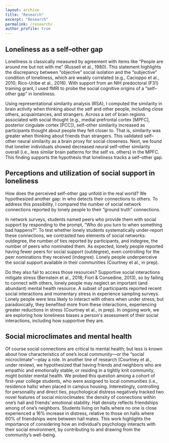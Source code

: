 ```yaml
---
layout: archive
title: "Research"
excerpt: "Research"
permalink: /research/
author_profile: true
---
```


## Loneliness as a self–other gap
<p>Loneliness is classically measured by agreement with items like “People are around me but not with me” (Russell et al., 1980). This statement highlights the discrepancy between “objective” social isolation and the “subjective” condition of loneliness, which are weakly correlated (e.g., Cacioppo et al., 2010; Rico-Uribe et al., 2016). With support from an NIH predoctoral (F31) training grant, I used fMRI to probe the social cognitive origins of a “self–other gap” in loneliness.</p>
<p>Using representational similarity analysis (RSA), I computed the similarity in brain activity when thinking about the self and other people, including close others, acquaintances, and strangers. Across a set of brain regions associated with social thought (e.g., medial prefrontal cortex [MPFC], posterior cingulate cortex [PCC]), self–other similarity increased as participants thought about people they felt closer to. That is, similarity was greater when thinking about friends than strangers. This validated self–other neural similarity as a brain proxy for social closeness. Next, we found that lonelier individuals showed decreased neural self–other similarity overall (i.e., less similar brain patterns for the self vs. others) in the MPFC. This finding supports the hypothesis that loneliness tracks a self–other gap.</p>

## Perceptions and utilization of social support in loneliness
<p>How does the perceived self–other gap unfold in the real world? We hypothesized another gap: in who detects their connections to others. To address this possibility, I compared the number of social network connections reported by lonely people to their “ground truth” connections. 
<p>In network surveys, students named peers who provide them with social support by responding to the prompt, “Who do you turn to when something bad happens?”. To test whether lonely students systematically under-report these connections, we contrasted two elements of social networks: outdegree, the number of ties reported by participants, and indegree, the number of peers who nominated them. As expected, lonely people reported having fewer peers for social support (outdegree), even controlling for the peer nominations they received (indegree). Lonely people underperceive the social support available in their communities (Courtney et al., in prep).</p>
<p>Do they also fail to access those resources? Supportive social interactions mitigate stress (Bernstein et al., 2018; Fiori & Consedine, 2013), so by failing to connect with others, lonely people may neglect an important (and abundant) mental health resource. A subset of participants reported recent social interactions and momentary stress in experience sampling surveys. Lonely people were less likely to interact with others when under stress; but paradoxically, they benefited more from these interactions, experiencing greater reductions in stress (Courtney et al., in prep). In ongoing work, we are exploring how loneliness biases a person's assessment of their social interactions, including how supportive they are.</p>

## Social microclimates and mental health
<p>Of course social connections are critical to mental health; but less is known about how characteristics of one’s local community—or the “social microclimate”—play a role. In another line of research (Courtney et al., under review), we hypothesized that having friends and neighbors who are empathic and emotionally stable, or residing in a tightly knit community, might bolster mental health. We probed this question among a cohort of first-year college students, who were assigned to local communities (i.e., residence halls) when placed in campus housing. Interestingly, controlling for personality and direct ties, psychological distress negatively tracked two novel features of social microclimates: the density of connections within one’s hall and friends’ emotional stability. Hall density reflects friendships among of one’s neighbors. Students living on halls where no one is close experienced a 16% increase in distress, relative to those on halls where 60% of friendships were between hall mates. This work highlights the importance of considering how an individual’s psychology interacts with their social environment, by contributing to and drawing from the community’s well-being.</p>
